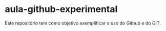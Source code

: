 # aula-github-experimental
Este repositório tem como objetivo exemplificar o uso do Github e do GIT.
